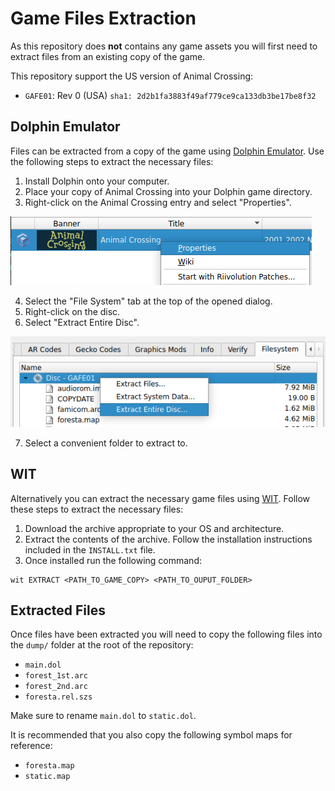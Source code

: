 # Game Files Extraction
As this repository does **not** contains any game assets you will first need to extract files from an existing copy of the game.

This repository support the US version of Animal Crossing:
- `GAFE01`: Rev 0 (USA) `sha1: 2d2b1fa3883f49af779ce9ca133db3be17be8f32`

## Dolphin Emulator
Files can be extracted from a copy of the game using [Dolphin Emulator](https://dolphin-emu.org/). Use the following steps to extract the necessary files:

1. Install Dolphin onto your computer.
2. Place your copy of Animal Crossing into your Dolphin game directory.
3. Right-click on the Animal Crossing entry and select "Properties".

![Dolphin Properties](./doc_assets/dolphin_properties.png)

4. Select the "File System" tab at the top of the opened dialog.
5. Right-click on the disc.
6. Select "Extract Entire Disc".

![Dolphin Extract](./doc_assets/dolphin_extract.png)

7. Select a convenient folder to extract to.

## WIT
Alternatively you can extract the necessary game files using [WIT](https://wit.wiimm.de/). Follow these steps to extract the necessary files:
1. Download the archive appropriate to your OS and architecture.
2. Extract the contents of the archive. Follow the installation instructions included in the `INSTALL.txt` file.
3. Once installed run the following command:

~~~~console
wit EXTRACT <PATH_TO_GAME_COPY> <PATH_TO_OUPUT_FOLDER>
~~~~

## Extracted Files
Once files have been extracted you will need to copy the following files into the `dump/` folder at the root of the repository:
- `main.dol`
- `forest_1st.arc`
- `forest_2nd.arc`
- `foresta.rel.szs`

Make sure to rename `main.dol` to `static.dol`.

It is recommended that you also copy the following symbol maps for reference:
- `foresta.map`
- `static.map`